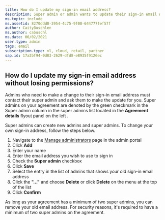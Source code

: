 ```yaml
---
title: How do I update my sign-in email address?
description: Super admin or admin wants to update their sign-in email without losing permissions
ms.topic: include
ms.assetid: 8270ddd8-3954-4c75-9f08-644777fef57f
author: CaityBuschlen
ms.author: cabuschl
ms.date: 06/02/2021
user.type: admin
tags: email
subscription.type: vl, cloud, retail, partner
sap.id: 17a2bf94-0d03-2629-dfd8-e8935f9126ec
---
```


## How do I update my sign-in email address without losing permissions? 
Admins who need to make a change to their sign-in email address must contact their super admin and ask them to make the update for you. Super admins on your agreement are denoted by the green checkmark in the Super admin column in the super admins list located in the **Agreement details** flyout panel on the left .   

Super admins can create new admins and super admins. To change your own sign-in address, follow the steps below.

1. Navigate to the [Manage administrators](https://manage.visualstudio.com/administrators) page in the admin portal 
2. Click **Add**
3. Enter your name 
4. Enter the email address you wish to use to sign in
5. Check the **Super admin** checkbox
0. Click **Save**
0. Select the entry in the list of admins that shows your old sign-in email address
0. Click the **"..."** and choose **Delete** or click **Delete** on the menu at the top of the list
0. Click **Confirm**

As long as your agreement has a minimum of two super admins, you can remove your old email address. For security reasons, it's required to have a minimum of two super admins on the agreement. 
